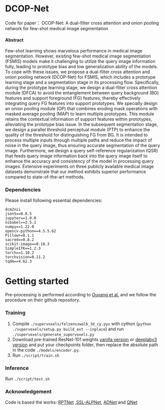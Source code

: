 # DCOP-Net
Code for paper： DCOP-Net: A dual-filter cross attention and onion pooling network for
few-shot medical image segmentation

#### Abstract
Few-shot learning shows marvelous performance in medical image segmentation. 
However, existing few-shot medical image segmentation (FSMIS) models make it 
challenging to utilize the query image information fully, leading to prototype bias and 
low generalization ability of the models. To cope with these issues, we propose a dual-filter cross attention and onion pooling network (DCOP-Net) for FSMIS, which 
includes a prototype learning stage and a segmentation stage in its processing flow. 
Specifically, during the prototype learning stage, we design a dual-filter cross attention 
module (DFCA) to avoid the entanglement between query background (BG) features 
and support foreground (FG) features, thereby effectively integrating query FG features 
into support prototypes. We specially design an onion pooling module (OP) that 
combines eroding mask operations with masked average pooling (MAP) to learn 
multiple prototypes. This module retains the contextual information of support features 
within prototypes, alleviating the prototype bias issue. In the subsequent segmentation 
stage, we design a parallel threshold perceptual module (PTP) to enhance the quality of 
the threshold for distinguishing FG from BG. It is intended to process multiple inputs 
through multiple paths and reduce the impact of noise in the query image, thus ensuring 
accurate segmentation of the query image. Furthermore, we design a query self-reference regularization (QSR) that feeds query image information back into the query 
image itself to enhance the accuracy and consistency of the model in processing query 
images. Extensive experiments on three publicly available medical image datasets 
demonstrate that our method exhibits superior performance compared to state-of-the-art methods.

### Dependencies
Please install following essential dependencies:
```
dcm2nii
json5==0.8.5
jupyter==1.0.0
nibabel==2.5.1
numpy==1.22.0
opencv-python==4.5.5.62
Pillow>=8.1.1
sacred==0.8.2
scikit-image==0.18.3
SimpleITK==1.2.3
torch==1.10.2
torchvision=0.11.2
tqdm==4.62.3
```
# Getting started

Pre-processing is performed according to [Ouyang et al.](https://github.com/cheng-01037/Self-supervised-Fewshot-Medical-Image-Segmentation/tree/2f2a22b74890cb9ad5e56ac234ea02b9f1c7a535) and we follow the procedure on their github repository.

### Training
1. Compile `./supervoxels/felzenszwalb_3d_cy.pyx` with cython (`python ./supervoxels/setup.py build_ext --inplace`) and run `./supervoxels/generate_supervoxels.py` 
2. Download pre-trained ResNet-101 weights [vanilla version](https://download.pytorch.org/models/resnet101-63fe2227.pth) or [deeplabv3 version](https://download.pytorch.org/models/deeplabv3_resnet101_coco-586e9e4e.pth) and put your checkpoints folder, then replace the absolute path in the code `./models/encoder.py`.  
3. Run `./script/train.sh` 

### Inference
Run `./script/test.sh` 

### Acknowledgement
Code is based the works: [RPTNet](https://github.com/YazhouZhu19/RPT) ,[SSL-ALPNet](https://github.com/cheng-01037/Self-supervised-Fewshot-Medical-Image-Segmentation), [ADNet](https://github.com/sha168/ADNet) and [QNet](https://github.com/ZJLAB-AMMI/Q-Net)



